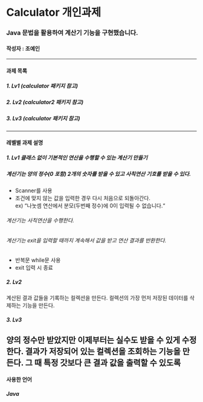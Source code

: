 # Calculator 개인과제
### Java 문법을 활용하여 계산기 기능을 구현했습니다.
#### 작성자 : 조예인
---
#### 과제 목록
##### 1. Lv1 (calculator 패키지 참고)
##### 2. Lv2 (calculator2 패키지 참고)
##### 3. Lv3 (calculator 패키지 참고)
---
#### 레벨별 과제 설명
##### 1. Lv1 클래스 없이 기본적인 연산을 수행할 수 있는 계산기 만들기
##### 계산기는 양의 정수(0 포함) 2개의 숫자를 받을 수 있고 사칙연산 기호를 받을 수 있다.
 - Scanner를 사용<br/>
 - 조건에 맞지 않는 값을 입력한 경우 다시 처음으로 되돌아간다. <br/>
  ex) “나눗셈 연산에서 분모(두번째 정수)에 0이 입력될 수 없습니다.“
###### 계산기는 사칙연산을 수행한다.
###### 계산기는 exit을 입력할 때까지 계속해서 값을 받고 연산 결과를 반환한다.
- 반복문 while문 사용<br/>
- exit 입력 시 종료

##### 2. Lv2
계산된 결과 값들을 기록하는 컬렉션을 만든다.
컬렉션의 가장 먼저 저장된 데이터를 삭제하는 기능을 만든다.

##### 3. Lv3
양의 정수만 받았지만 이제부터는 실수도 받을 수 있게 수정한다.
결과가 저장되어 있는 컬렉션을 조회하는 기능을 만든다. 그 때 특정 갓보다 큰 결과 값을 출력할 수 있도록
---
#### 사용한 언어
##### Java
